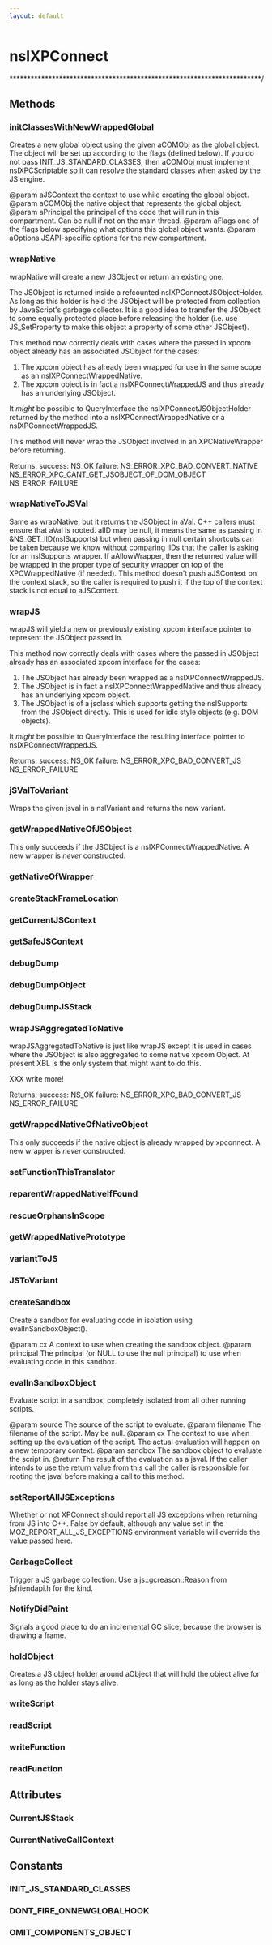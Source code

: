 ```yaml
---
layout: default
---
```


# nsIXPConnect #
***********************************************************************/

## Methods ##

### initClassesWithNewWrappedGlobal ###

Creates a new global object using the given aCOMObj as the global
object. The object will be set up according to the flags (defined
below). If you do not pass INIT_JS_STANDARD_CLASSES, then aCOMObj
must implement nsIXPCScriptable so it can resolve the standard
classes when asked by the JS engine.

@param aJSContext the context to use while creating the global object.
@param aCOMObj the native object that represents the global object.
@param aPrincipal the principal of the code that will run in this
                  compartment. Can be null if not on the main thread.
@param aFlags one of the flags below specifying what options this
              global object wants.
@param aOptions JSAPI-specific options for the new compartment.


### wrapNative ###

wrapNative will create a new JSObject or return an existing one.

The JSObject is returned inside a refcounted nsIXPConnectJSObjectHolder.
As long as this holder is held the JSObject will be protected from
collection by JavaScript's garbage collector. It is a good idea to
transfer the JSObject to some equally protected place before releasing
the holder (i.e. use JS_SetProperty to make this object a property of
some other JSObject).

This method now correctly deals with cases where the passed in xpcom
object already has an associated JSObject for the cases:
 1) The xpcom object has already been wrapped for use in the same scope
    as an nsIXPConnectWrappedNative.
 2) The xpcom object is in fact a nsIXPConnectWrappedJS and thus already
    has an underlying JSObject.

It *might* be possible to QueryInterface the nsIXPConnectJSObjectHolder
returned by the method into a nsIXPConnectWrappedNative or a
nsIXPConnectWrappedJS.

This method will never wrap the JSObject involved in an
XPCNativeWrapper before returning.

Returns:
   success:
      NS_OK
   failure:
      NS_ERROR_XPC_BAD_CONVERT_NATIVE
      NS_ERROR_XPC_CANT_GET_JSOBJECT_OF_DOM_OBJECT
      NS_ERROR_FAILURE


### wrapNativeToJSVal ###

Same as wrapNative, but it returns the JSObject in aVal. C++ callers
must ensure that aVal is rooted.
aIID may be null, it means the same as passing in
&NS_GET_IID(nsISupports) but when passing in null certain shortcuts
can be taken because we know without comparing IIDs that the caller is
asking for an nsISupports wrapper.
If aAllowWrapper, then the returned value will be wrapped in the proper
type of security wrapper on top of the XPCWrappedNative (if needed).
This method doesn't push aJSContext on the context stack, so the caller
is required to push it if the top of the context stack is not equal to
aJSContext.


### wrapJS ###

wrapJS will yield a new or previously existing xpcom interface pointer
to represent the JSObject passed in.

This method now correctly deals with cases where the passed in JSObject
already has an associated xpcom interface for the cases:
 1) The JSObject has already been wrapped as a nsIXPConnectWrappedJS.
 2) The JSObject is in fact a nsIXPConnectWrappedNative and thus already
    has an underlying xpcom object.
 3) The JSObject is of a jsclass which supports getting the nsISupports
    from the JSObject directly. This is used for idlc style objects
    (e.g. DOM objects).

It *might* be possible to QueryInterface the resulting interface pointer
to nsIXPConnectWrappedJS.

Returns:
  success:
    NS_OK
   failure:
      NS_ERROR_XPC_BAD_CONVERT_JS
      NS_ERROR_FAILURE


### jSValToVariant ###

Wraps the given jsval in a nsIVariant and returns the new variant.


### getWrappedNativeOfJSObject ###

This only succeeds if the JSObject is a nsIXPConnectWrappedNative.
A new wrapper is *never* constructed.


### getNativeOfWrapper ###

### createStackFrameLocation ###

### getCurrentJSContext ###

### getSafeJSContext ###

### debugDump ###

### debugDumpObject ###

### debugDumpJSStack ###

### wrapJSAggregatedToNative ###

wrapJSAggregatedToNative is just like wrapJS except it is used in cases
where the JSObject is also aggregated to some native xpcom Object.
At present XBL is the only system that might want to do this.

XXX write more!

Returns:
  success:
    NS_OK
   failure:
      NS_ERROR_XPC_BAD_CONVERT_JS
      NS_ERROR_FAILURE


### getWrappedNativeOfNativeObject ###

This only succeeds if the native object is already wrapped by xpconnect.
A new wrapper is *never* constructed.


### setFunctionThisTranslator ###

### reparentWrappedNativeIfFound ###

### rescueOrphansInScope ###

### getWrappedNativePrototype ###

### variantToJS ###

### JSToVariant ###

### createSandbox ###

Create a sandbox for evaluating code in isolation using
evalInSandboxObject().

@param cx A context to use when creating the sandbox object.
@param principal The principal (or NULL to use the null principal)
                 to use when evaluating code in this sandbox.


### evalInSandboxObject ###

Evaluate script in a sandbox, completely isolated from all
other running scripts.

@param source The source of the script to evaluate.
@param filename The filename of the script. May be null.
@param cx The context to use when setting up the evaluation of
          the script. The actual evaluation will happen on a new
          temporary context.
@param sandbox The sandbox object to evaluate the script in.
@return The result of the evaluation as a jsval. If the caller
        intends to use the return value from this call the caller
        is responsible for rooting the jsval before making a call
        to this method.


### setReportAllJSExceptions ###

Whether or not XPConnect should report all JS exceptions when returning
from JS into C++. False by default, although any value set in the
MOZ_REPORT_ALL_JS_EXCEPTIONS environment variable will override the value
passed here.


### GarbageCollect ###

Trigger a JS garbage collection.
Use a js::gcreason::Reason from jsfriendapi.h for the kind.


### NotifyDidPaint ###

Signals a good place to do an incremental GC slice, because the
browser is drawing a frame.


### holdObject ###

Creates a JS object holder around aObject that will hold the object
alive for as long as the holder stays alive.


### writeScript ###

### readScript ###

### writeFunction ###

### readFunction ###

## Attributes ##

### CurrentJSStack ###

### CurrentNativeCallContext ###

## Constants ##

### INIT_JS_STANDARD_CLASSES ###

### DONT_FIRE_ONNEWGLOBALHOOK ###

### OMIT_COMPONENTS_OBJECT ###
